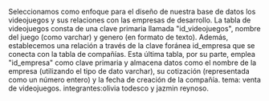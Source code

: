 Seleccionamos como enfoque para el diseño de nuestra base de datos los videojuegos y sus relaciones con las empresas de desarrollo. La tabla de videojuegos consta de una clave primaria llamada "id_videojuegos", nombre del juego (como varchar) y genero (en formato de texto). Además, establecemos una relación a través de la clave foránea id_empresa que se conecta con la tabla de compañías. Esta última tabla, por su parte, emplea "id_empresa" como clave primaria y almacena datos como el nombre de la empresa (utilizando el tipo de dato varchar), su cotización (representada como un número entero) y la fecha de creación de la compañía. tema: venta de videojuegos. integrantes:olivia todesco y jazmin reynoso.
